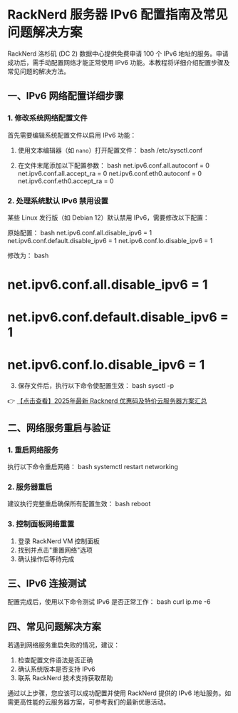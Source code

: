 # RackNerd 服务器 IPv6 配置指南及常见问题解决方案

RackNerd 洛杉矶 (DC 2) 数据中心提供免费申请 100 个 IPv6 地址的服务。申请成功后，需手动配置网络才能正常使用 IPv6 功能。本教程将详细介绍配置步骤及常见问题的解决方法。

## 一、IPv6 网络配置详细步骤

### 1. 修改系统网络配置文件

首先需要编辑系统配置文件以启用 IPv6 功能：

1. 使用文本编辑器（如 `nano`）打开配置文件：
bash
/etc/sysctl.conf

2. 在文件末尾添加以下配置参数：
bash
net.ipv6.conf.all.autoconf = 0
net.ipv6.conf.all.accept_ra = 0
net.ipv6.conf.eth0.autoconf = 0
net.ipv6.conf.eth0.accept_ra = 0

### 2. 处理系统默认 IPv6 禁用设置

某些 Linux 发行版（如 Debian 12）默认禁用 IPv6，需要修改以下配置：

原始配置：
bash
net.ipv6.conf.all.disable_ipv6 = 1
net.ipv6.conf.default.disable_ipv6 = 1
net.ipv6.conf.lo.disable_ipv6 = 1

修改为：
bash
# net.ipv6.conf.all.disable_ipv6 = 1
# net.ipv6.conf.default.disable_ipv6 = 1
# net.ipv6.conf.lo.disable_ipv6 = 1

3. 保存文件后，执行以下命令使配置生效：
bash
sysctl -p

👉 [【点击查看】2025年最新 Racknerd 优惠码及特价云服务器方案汇总](https://bit.ly/Rack_Nerd)

## 二、网络服务重启与验证

### 1. 重启网络服务
执行以下命令重启网络：
bash
systemctl restart networking

### 2. 服务器重启
建议执行完整重启确保所有配置生效：
bash
reboot

### 3. 控制面板网络重置
1. 登录 RackNerd VM 控制面板
2. 找到并点击"重置网络"选项
3. 确认操作后等待完成

## 三、IPv6 连接测试

配置完成后，使用以下命令测试 IPv6 是否正常工作：
bash
curl ip.me -6

## 四、常见问题解决方案

若遇到网络服务重启失败的情况，建议：
1. 检查配置文件语法是否正确
2. 确认系统版本是否支持 IPv6
3. 联系 RackNerd 技术支持获取帮助

通过以上步骤，您应该可以成功配置并使用 RackNerd 提供的 IPv6 地址服务。如需更高性能的云服务器方案，可参考我们的最新优惠活动。